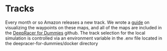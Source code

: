 # Tracks
Every month or so Amazon releases a new track. We wrote a [guide](https://medium.com/@autonomousracecarclub/visualizing-aws-deepracer-waypoints-9b94e6311b7a) on visualizing the waypoints on these maps, and all of the maps are included in the [DeepRacer for Dummies](https://github.com/ARCC-RACE/deepracer-for-dummies) github. The track selection for the local simulation is controlled via an environment variable in the .env file located in the deepracer-for-dummies/docker directory
